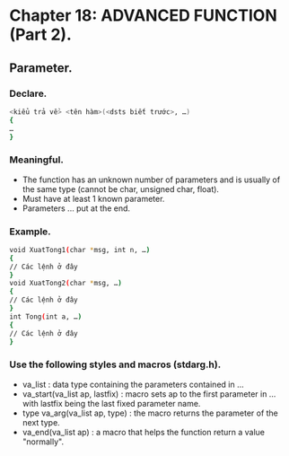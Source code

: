 # Chapter 18: ADVANCED FUNCTION (Part 2).
## Parameter.
### Declare.
```sh
<kiểu trả về> <tên hàm>(<dsts biết trước>, …)
{
…
}
```
### Meaningful.
- The function has an unknown number of parameters and is usually of the same type (cannot be char, unsigned char, float).
- Must have at least 1 known parameter.
- Parameters ... put at the end.
### Example.
```sh
void XuatTong1(char *msg, int n, …)
{
// Các lệnh ở đây
}
void XuatTong2(char *msg, …)
{
// Các lệnh ở đây
}
int Tong(int a, …)
{
// Các lệnh ở đây
}
```
### Use the following styles and macros (stdarg.h).
- va_list : data type containing the parameters contained in ...
- va_start(va_list ap, lastfix) : macro sets ap to the first parameter in … with lastfix being the last fixed parameter name.
- type va_arg(va_list ap, type) : the macro returns the parameter of the next type.
- va_end(va_list ap) : a macro that helps the function return a value "normally".
